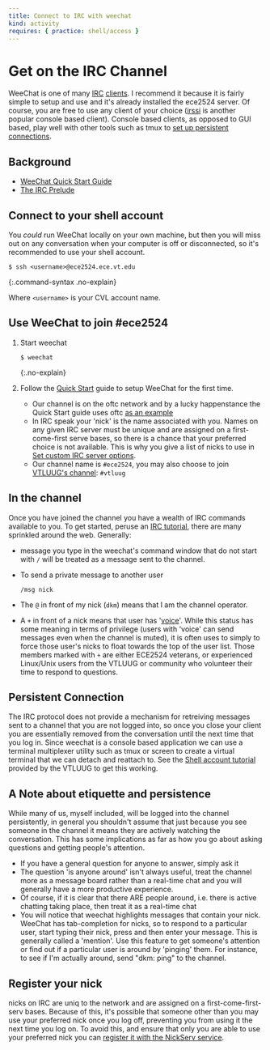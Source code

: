 ```yaml
---
title: Connect to IRC with weechat
kind: activity
requires: { practice: shell/access }
---
```


# Get on the IRC Channel

WeeChat is one of many
[IRC](http://www.irchelp.org/irchelp/new2irc.html)
[clients](http://www.irchelp.org/irchelp/clients/).  I recommend it
because it is fairly simple to setup and use and it's already
installed the ece2524 server.  Of course, you are free to use any
client of your choice ([irssi](http://www.irssi.org/) is another
popular console based client).  Console based clients, as opposed to
GUI based, play well with other tools such as tmux to
[set up persistent connections](https://vtluug.org/wiki/Shell_account_tutorial).

## Background

- [WeeChat Quick Start Guide](http://www.weechat.org/files/doc/devel/weechat_quickstart.en.html)
- [The IRC Prelude](http://www.irchelp.org/irchelp/new2irc.html)

## Connect to your shell account

You *could* run WeeChat locally on your own machine, but then you
will miss out on any conversation when your computer is off or
disconnected, so it's recommended to use your shell account.

~~~~ console
$ ssh <username>@ece2524.ece.vt.edu
~~~~
{:.command-syntax .no-explain}

Where `<username>` is your CVL account name.

## Use WeeChat to join #ece2524

1. Start weechat

   ~~~~ console
   $ weechat
   ~~~~
   {:.no-explain}
   
2. Follow the
   [Quick Start](http://www.weechat.org/files/doc/devel/weechat_quickstart.en.html)
   guide to setup WeeChat for the first time.

   - Our channel is on the oftc network and by a lucky happenstance
     the Quick Start guide uses oftc
     [as an example](http://www.weechat.org/files/doc/devel/weechat_quickstart.en.html#create_irc_server)
   - In IRC speak your 'nick' is the name associated with you. Names
     on any given IRC server must be unique and are assigned on a
     first-come-first serve bases, so there is a chance that your
     preferred choice is not available. This is why you give a list of
     nicks to use in [Set custom IRC server options](http://www.weechat.org/files/doc/devel/weechat_quickstart.en.html#irc_server_options).
   - Our channel name is `#ece2524`, you may also choose to join [VTLUUG's channel](https://vtluug.org/irc/): `#vtluug`

## In the channel

Once you have joined the channel you have a wealth of IRC commands
available to you. To get started, peruse an
[IRC tutorial](http://www.irchelp.org/irchelp/irctutorial.html), there
are many sprinkled around the web. Generally:

- message you type in the weechat's command window that do not start
with `/` will be treated as a message sent to the channel.
- To send a private message to another user

  ~~~~ irc
  /msg nick
  ~~~~
  
- The `@` in front of my nick (`dkm`) means that I am the channel operator.
- A `+` in front of a nick means that user has
'[voice](http://answers.yahoo.com/question/index?qid=20080416002817AAXgf1q)'. While
this status has some meaning in terms of privilege (users with 'voice'
can send messages even when the channel is muted), it is often uses to
simply to force those user's nicks to float towards the top of the
user list. Those members marked with `+` are either ECE2524 veterans,
or experienced Linux/Unix users from the VTLUUG or community who
volunteer their time to respond to questions.

## Persistent Connection

The IRC protocol does not provide a mechanism for retreiving messages
sent to a channel that you are not logged into, so once you close your
client you are essentially removed from the conversation until the
next time that you log in. Since weechat is a console based
application we can use a terminal multiplexer utility such as tmux or
screen to create a virtual terminal that we can detach and reattach
to. See the
[Shell account tutorial](https://vtluug.org/wiki/Shell_account_tutorial)
provided by the VTLUUG to get this working.

## A Note about etiquette and persistence

While many of us, myself included, will be logged into the channel
persistently, in general you shouldn't assume that just because you
see someone in the channel it means they are actively watching the
conversation. This has some implications as far as how you go about
asking questions and getting people's attention.

- If you have a general question for anyone to answer, simply ask it
- The question 'is anyone around' isn't always useful, treat the
  channel more as a message board rather than a real-time chat and you
  will generally have a more productive experience.
- Of course, if it is clear that there ARE people around, i.e. there
  is active chatting taking place, then treat it as a real-time chat
- You will notice that weechat highlights messages that contain your
  nick. WeeChat has tab-completion for nicks, so to respond to a
  particular user, start typing their nick, press <TAB> and then enter
  your message. This is generally called a 'mention'. Use this feature
  to get someone's attention or find out if a particular user is
  around by 'pinging' them. For instance, to see if I'm actually
  around, send "dkm: ping" to the channel.

## Register your nick

nicks on IRC are uniq to the network and are assigned on a
first-come-first-serv bases. Because of this, it's possible that
someone other than you may use your preferred nick once you log off,
preventing you from using it the next time you log on. To avoid this,
and ensure that only you are able to use your preferred nick you can
[register it with the NickServ service](http://www.oftc.net/Services/#register-your-account).
